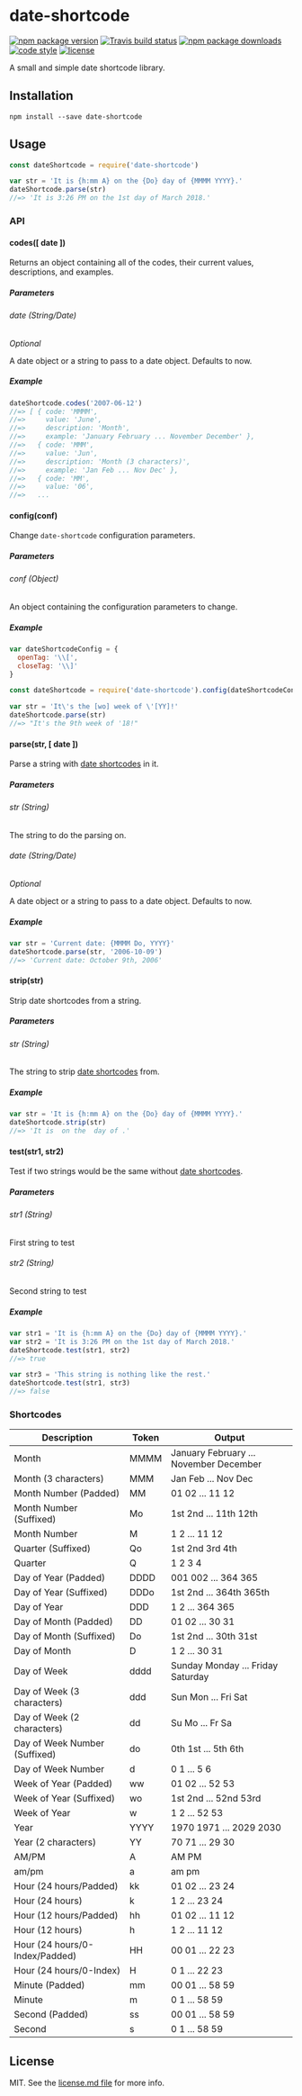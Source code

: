# date-shortcode

[![npm package version](https://img.shields.io/npm/v/date-shortcode.svg?style=flat-square)](https://www.npmjs.com/package/date-shortcode)
[![Travis build status](https://img.shields.io/travis/kodie/date-shortcode.svg?style=flat-square)](https://travis-ci.org/kodie/date-shortcode)
[![npm package downloads](https://img.shields.io/npm/dt/date-shortcode.svg?style=flat-square)](https://www.npmjs.com/package/date-shortcode)
[![code style](https://img.shields.io/badge/code_style-standard-yellow.svg?style=flat-square)](https://github.com/standard/standard)
[![license](https://img.shields.io/github/license/kodie/date-shortcode.svg?style=flat-square)](license.md)

A small and simple date shortcode library.

## Installation

```shell
npm install --save date-shortcode
```

## Usage

```javascript
const dateShortcode = require('date-shortcode')

var str = 'It is {h:mm A} on the {Do} day of {MMMM YYYY}.'
dateShortcode.parse(str)
//=> 'It is 3:26 PM on the 1st day of March 2018.'
```

### API

#### codes([ date ])

Returns an object containing all of the codes, their current values, descriptions, and examples.

##### Parameters

###### date (String/Date)

*Optional*

A date object or a string to pass to a date object. Defaults to now.

##### Example

```javascript
dateShortcode.codes('2007-06-12')
//=> [ { code: 'MMMM',
//=>     value: 'June',
//=>     description: 'Month',
//=>     example: 'January February ... November December' },
//=>   { code: 'MMM',
//=>     value: 'Jun',
//=>     description: 'Month (3 characters)',
//=>     example: 'Jan Feb ... Nov Dec' },
//=>   { code: 'MM',
//=>     value: '06',
//=>   ...
```

#### config(conf)

Change `date-shortcode` configuration parameters.

##### Parameters

###### conf (Object)

An object containing the configuration parameters to change.

##### Example

```javascript
var dateShortcodeConfig = {
  openTag: '\\[',
  closeTag: '\\]'
}

const dateShortcode = require('date-shortcode').config(dateShortcodeConfig)

var str = 'It\'s the [wo] week of \'[YY]!'
dateShortcode.parse(str)
//=> "It's the 9th week of '18!"
```


#### parse(str, [ date ])

Parse a string with [date shortcodes](#shortcodes) in it.

##### Parameters

###### str (String)

The string to do the parsing on.

###### date (String/Date)

*Optional*

A date object or a string to pass to a date object. Defaults to now.

##### Example

```javascript
var str = 'Current date: {MMMM Do, YYYY}'
dateShortcode.parse(str, '2006-10-09')
//=> 'Current date: October 9th, 2006'
```


#### strip(str)

Strip date shortcodes from a string.

##### Parameters

###### str (String)

The string to strip [date shortcodes](#shortcodes) from.

##### Example

```javascript
var str = 'It is {h:mm A} on the {Do} day of {MMMM YYYY}.'
dateShortcode.strip(str)
//=> 'It is  on the  day of .'
```


#### test(str1, str2)

Test if two strings would be the same without [date shortcodes](#shortcodes).

##### Parameters

###### str1 (String)

First string to test

###### str2 (String)

Second string to test

##### Example

```javascript
var str1 = 'It is {h:mm A} on the {Do} day of {MMMM YYYY}.'
var str2 = 'It is 3:26 PM on the 1st day of March 2018.'
dateShortcode.test(str1, str2)
//=> true

var str3 = 'This string is nothing like the rest.'
dateShortcode.test(str1, str3)
//=> false
```

### Shortcodes

| Description                    | Token | Output                                   |
|--------------------------------|-------|------------------------------------------|
| Month                          | MMMM  | January February ... November December   |
| Month (3 characters)           | MMM   | Jan Feb ... Nov Dec                      |
| Month Number (Padded)          | MM    | 01 02 ... 11 12                          |
| Month Number (Suffixed)        | Mo    | 1st 2nd ... 11th 12th                    |
| Month Number                   | M     | 1 2 ... 11 12                            |
| Quarter (Suffixed)             | Qo    | 1st 2nd 3rd 4th                          |
| Quarter                        | Q     | 1 2 3 4                                  |
| Day of Year (Padded)           | DDDD  | 001 002 ... 364 365                      |
| Day of Year (Suffixed)         | DDDo  | 1st 2nd ... 364th 365th                  |
| Day of Year                    | DDD   | 1 2 ... 364 365                          |
| Day of Month (Padded)          | DD    | 01 02 ... 30 31                          |
| Day of Month (Suffixed)        | Do    | 1st 2nd ... 30th 31st                    |
| Day of Month                   | D     | 1 2 ... 30 31                            |
| Day of Week                    | dddd  | Sunday Monday ... Friday Saturday        |
| Day of Week (3 characters)     | ddd   | Sun Mon ... Fri Sat                      |
| Day of Week (2 characters)     | dd    | Su Mo ... Fr Sa                          |
| Day of Week Number (Suffixed)  | do    | 0th 1st ... 5th 6th                      |
| Day of Week Number             | d     | 0 1 ... 5 6                              |
| Week of Year (Padded)          | ww    | 01 02 ... 52 53                          |
| Week of Year (Suffixed)        | wo    | 1st 2nd ... 52nd 53rd                    |
| Week of Year                   | w     | 1 2 ... 52 53                            |
| Year                           | YYYY  | 1970 1971 ... 2029 2030                  |
| Year (2 characters)            | YY    | 70 71 ... 29 30                          |
| AM/PM                          | A     | AM PM                                    |
| am/pm                          | a     | am pm                                    |
| Hour (24 hours/Padded)         | kk    | 01 02 ... 23 24                          |
| Hour (24 hours)                | k     | 1 2 ... 23 24                            |
| Hour (12 hours/Padded)         | hh    | 01 02 ... 11 12                          |
| Hour (12 hours)                | h     | 1 2 ... 11 12                            |
| Hour (24 hours/0-Index/Padded) | HH    | 00 01 ... 22 23                          |
| Hour (24 hours/0-Index)        | H     | 0 1 ... 22 23                            |
| Minute (Padded)                | mm    | 00 01 ... 58 59                          |
| Minute                         | m     | 0 1 ... 58 59                            |
| Second (Padded)                | ss    | 00 01 ... 58 59                          |
| Second                         | s     | 0 1 ... 58 59                            |

## License
MIT. See the [license.md file](license.md) for more info.
